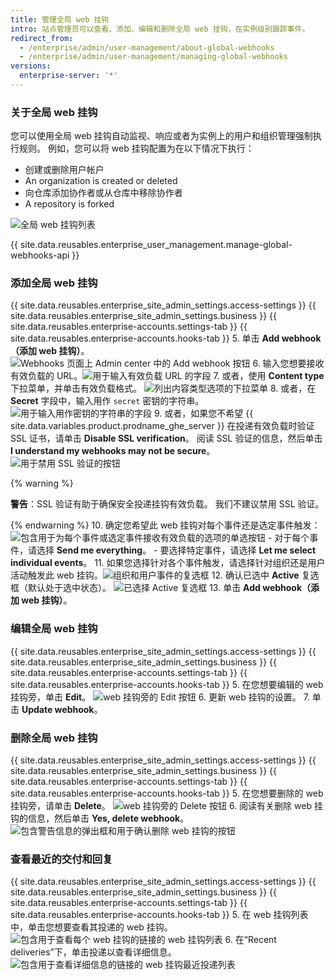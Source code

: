 ```yaml
---
title: 管理全局 web 挂钩
intro: 站点管理员可以查看、添加、编辑和删除全局 web 挂钩，在实例级别跟踪事件。
redirect_from:
  - /enterprise/admin/user-management/about-global-webhooks
  - /enterprise/admin/user-management/managing-global-webhooks
versions:
  enterprise-server: '*'
---
```


### 关于全局 web 挂钩

您可以使用全局 web 挂钩自动监视、响应或者为实例上的用户和组织管理强制执行规则。 例如，您可以将 web 挂钩配置为在以下情况下执行：
- 创建或删除用户帐户
- An organization is created or deleted
- 向仓库添加协作者或从仓库中移除协作者
- A repository is forked

![全局 web 挂钩列表](/assets/images/enterprise/site-admin-settings/list-of-global-webhooks.png)

{{ site.data.reusables.enterprise_user_management.manage-global-webhooks-api }}


### 添加全局 web 挂钩

{{ site.data.reusables.enterprise_site_admin_settings.access-settings }}
{{ site.data.reusables.enterprise_site_admin_settings.business }}
{{ site.data.reusables.enterprise-accounts.settings-tab }}
{{ site.data.reusables.enterprise-accounts.hooks-tab }}
5. 单击 **Add webhook（添加 web 挂钩）**。 ![Webhooks 页面上 Admin center 中的 Add webhook 按钮](/assets/images/enterprise/site-admin-settings/add-global-webhook-button.png)
6. 输入您想要接收有效负载的 URL。![用于输入有效负载 URL 的字段](/assets/images/enterprise/site-admin-settings/add-global-webhook-payload-url.png)
7. 或者，使用 **Content type** 下拉菜单，并单击有效负载格式。 ![列出内容类型选项的下拉菜单](/assets/images/enterprise/site-admin-settings/add-global-webhook-content-type-dropdown.png)
8. 或者，在 **Secret** 字段中，输入用作 `secret` 密钥的字符串。 ![用于输入用作密钥的字符串的字段](/assets/images/enterprise/site-admin-settings/add-global-webhook-secret.png)
9. 或者，如果您不希望 {{ site.data.variables.product.prodname_ghe_server }} 在投递有效负载时验证 SSL 证书，请单击 **Disable SSL verification**。 阅读 SSL 验证的信息，然后单击 **I understand my webhooks may not be secure**。 ![用于禁用 SSL 验证的按钮](/assets/images/enterprise/site-admin-settings/add-global-webhook-disable-ssl-button.png)

  {% warning %}

  **警告**：SSL 验证有助于确保安全投递挂钩有效负载。 我们不建议禁用 SSL 验证。

  {% endwarning %}
10. 确定您希望此 web 挂钩对每个事件还是选定事件触发：![包含用于为每个事件或选定事件接收有效负载的选项的单选按钮](/assets/images/enterprise/site-admin-settings/add-global-webhook-select-events.png)
    - 对于每个事件，请选择 **Send me everything**。
    - 要选择特定事件，请选择 **Let me select individual events**。
11. 如果您选择针对各个事件触发，请选择针对组织还是用户活动触发此 web 挂钩。![组织和用户事件的复选框](/assets/images/enterprise/site-admin-settings/add-global-webhook-select-individual-events.png)
12. 确认已选中 **Active** 复选框（默认处于选中状态）。 ![已选择 Active 复选框](/assets/images/enterprise/site-admin-settings/add-global-webhook-active-checkbox.png)
13. 单击 **Add webhook（添加 web 挂钩）**。

### 编辑全局 web 挂钩

{{ site.data.reusables.enterprise_site_admin_settings.access-settings }}
{{ site.data.reusables.enterprise_site_admin_settings.business }}
{{ site.data.reusables.enterprise-accounts.settings-tab }}
{{ site.data.reusables.enterprise-accounts.hooks-tab }}
5. 在您想要编辑的 web 挂钩旁，单击 **Edit**。 ![web 挂钩旁的 Edit 按钮](/assets/images/enterprise/site-admin-settings/edit-global-webhook-button.png)
6. 更新 web 挂钩的设置。
7. 单击 **Update webhook**。

### 删除全局 web 挂钩

{{ site.data.reusables.enterprise_site_admin_settings.access-settings }}
{{ site.data.reusables.enterprise_site_admin_settings.business }}
{{ site.data.reusables.enterprise-accounts.settings-tab }}
{{ site.data.reusables.enterprise-accounts.hooks-tab }}
5. 在您想要删除的 web 挂钩旁，请单击 **Delete**。 ![web 挂钩旁的 Delete 按钮](/assets/images/enterprise/site-admin-settings/delete-global-webhook-button.png)
6. 阅读有关删除 web 挂钩的信息，然后单击 **Yes, delete webhook**。 ![包含警告信息的弹出框和用于确认删除 web 挂钩的按钮](/assets/images/enterprise/site-admin-settings/confirm-delete-global-webhook.png)

### 查看最近的交付和回复

{{ site.data.reusables.enterprise_site_admin_settings.access-settings }}
{{ site.data.reusables.enterprise_site_admin_settings.business }}
{{ site.data.reusables.enterprise-accounts.settings-tab }}
{{ site.data.reusables.enterprise-accounts.hooks-tab }}
5. 在 web 挂钩列表中，单击您想要查看其投递的 web 挂钩。 ![包含用于查看每个 web 挂钩的链接的 web 挂钩列表](/assets/images/enterprise/site-admin-settings/click-global-webhook.png)
6. 在“Recent deliveries”下，单击投递以查看详细信息。 ![包含用于查看详细信息的链接的 web 挂钩最近投递列表](/assets/images/enterprise/site-admin-settings/global-webhooks-recent-deliveries.png)
